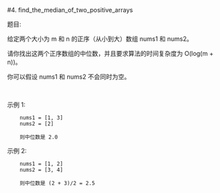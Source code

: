 #4. find_the_median_of_two_positive_arrays

题目:

给定两个大小为 m 和 n 的正序（从小到大）数组 nums1 和 nums2。

请你找出这两个正序数组的中位数，并且要求算法的时间复杂度为 O(log(m + n))。

你可以假设 nums1 和 nums2 不会同时为空。

 

示例 1:

```
    nums1 = [1, 3]
    nums2 = [2]

    则中位数是 2.0
```

示例 2:

```
    nums1 = [1, 2]
    nums2 = [3, 4]

    则中位数是 (2 + 3)/2 = 2.5
```
